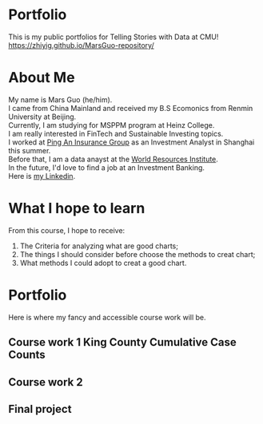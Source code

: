 # Portfolio
This is my public portfolios for Telling Stories with Data at CMU!\
https://zhiyig.github.io/MarsGuo-repository/

# About Me
My name is Mars Guo (he/him).\
I came from China Mainland and received my B.S Ecomonics from Renmin University at Beijing.\
Currently, I am studying for MSPPM program at Heinz College.\
I am really interested in FinTech and Sustainable Investing topics.\
I worked at [Ping An Insurance Group](https://group.pingan.com) as an Investment Analyst in Shanghai this summer.\
Before that, I am a data anayst at the [World Resources Institute](https://www.wri.org).\
In the future, I'd love to find a job at an Investment Banking.\
Here is [my Linkedin](https://www.linkedin.com/in/zhiyi-guo98/).


# What I hope to learn
From this course, I hope to receive:
1. The Criteria for analyzing what are good charts;
2. The things I should consider before choose the methods to creat chart;
3. What methods I could adopt to creat a good chart.


# Portfolio
Here is where my fancy and accessible course work will be.
## Course work 1 King County Cumulative Case Counts
<div class="flourish-embed flourish-chart" data-src="visualisation/7639995"><script src="https://public.flourish.studio/resources/embed.js"></script></div>

## Course work 2

## Final project
